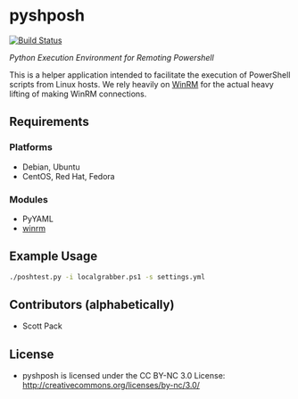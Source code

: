 # pyshposh

[![Build Status](https://travis-ci.org/poise/python.png?branch=master)](https://travis-ci.org/poise/python)

*Python Execution Environment for Remoting Powershell*

This is a helper application intended to facilitate the execution of PowerShell scripts from Linux
hosts. We rely heavily on [WinRM](https://github.com/diyan/pywinrm) for the actual heavy lifting of
making WinRM connections.

## Requirements
### Platforms
* Debian, Ubuntu
* CentOS, Red Hat, Fedora

### Modules
* PyYAML
* [winrm](https://github.com/diyan/pywinrm)

## Example Usage

```bash
./poshtest.py -i localgrabber.ps1 -s settings.yml
```
## Contributors (alphabetically)

- Scott Pack

## License

* pyshposh is licensed under the CC BY-NC 3.0 License: http://creativecommons.org/licenses/by-nc/3.0/
